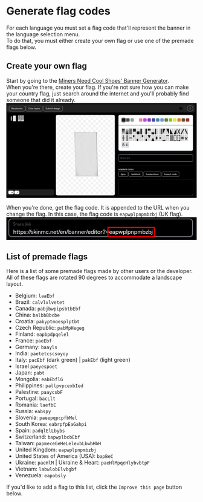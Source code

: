 # Generate flag codes

For each language you must set a flag code that'll represent the banner
in the language selection menu.  
To do that, you must either create your own flag or use one of the premade flags below.

## Create your own flag

Start by going to the [Miners Need Cool Shoes' Banner Generator](https://www.needcoolshoes.com/banner).  
When you're there, create your flag.
If you're not sure how you can make your country flag,
just search around the internet and you'll probably find someone that did it already.  
![Flag generator](./flags1.png)

When you're done, get the flag code.
It is appended to the URL when you change the flag.
In this case, the flag code is `eapwplpnpmbzbj` (UK flag).  
![Flag code in link](./flags2.png)

## List of premade flags

Here is a list of some premade flags made by other users or the developer.
All of these flags are rotated 90 degrees to accommodate a landscape layout.

- Belgium: `laaEbf`
- Brazil: `calvlvlvetet`
- Canada: `pabjbwpipsbtbEbf`
- China: `balbbBbcbe`
- Croatia: `pabyptmoesplptbt`
- Czech Republic: `pabMpHegeg`
- Finland: `eapbpdpqelel`
- France: `paeEbf`
- Germany: `baayls`
- India: `paetetcscsoyoy`
- Italy: `pacEbf` (dark green) | `pakEbf` (light green)
- Israel `paeyespoet`
- Japan: `pabt`
- Mongolia: `eabEbflG`
- Philippines: `pallpvpcexbIed`
- Palestine: `paaycsbF`
- Portugal: `bacLlt`
- Romania: `laefbE`
- Russia: `eabspy`
- Slovenia: `paeepqpcpfbMel`
- South Korea: `eabrpfpEaGahpi`
- Spain: `padqlElLbybs`
- Switzerland: `bapwplbcbEbf`
- Taiwan: `papmeceGeHeLelevbLbwbHbH`
- United Kingdom: `eapwplpnpmbzbj`
- United States of America (USA): `bapBeC`
- Ukraine: `paeHlM` | Ukraine & Heart: `paeHlMpqeHlybvbtpF`
- Vietnam: `labwlobElvbgbf`
- Venezuela: `eapobsly`

If you'd like to add a flag to this list,
click the `Improve this page` button below.
